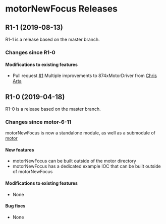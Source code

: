 # motorNewFocus Releases

## __R1-1 (2019-08-13)__
R1-1 is a release based on the master branch.  

### Changes since R1-0

#### Modifications to existing features
* Pull request [#1](https://github.com/epics-motor/motorNewFocus/pull/1) Multiple improvements to 874xMotorDriver from [Chris Arta](https://github.com/ArtaChris)

## __R1-0 (2019-04-18)__
R1-0 is a release based on the master branch.  

### Changes since motor-6-11

motorNewFocus is now a standalone module, as well as a submodule of [motor](https://github.com/epics-modules/motor)

#### New features
* motorNewFocus can be built outside of the motor directory
* motorNewFocus has a dedicated example IOC that can be built outside of motorNewFocus

#### Modifications to existing features
* None

#### Bug fixes
* None
